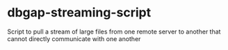 # dbgap-streaming-script
Script to pull a stream of large files from one remote server to another that cannot directly communicate with one another
